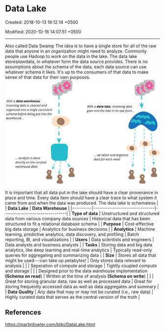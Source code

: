 # Data Lake

Created: 2018-10-13 16:12:14 +0500

Modified: 2020-10-18 14:07:51 +0500

---

Also called Data Swamp
The idea is to have a single store for all of the raw data that anyone in an organization might need to analyze. Commonly people use Hadoop to work on the data in the lake.
The data lake stores*raw*data, in whatever form the data source provides. There is no assumptions about the schema of the data, each data source can use whatever schema it likes. It's up to the consumers of that data to make sense of that data for their own purposes.
![image](media/Data-Lake-image1.png)

It is important that all data put in the lake should have a clear provenance in place and time. Every data item should have a clear trace to what system it came from and when the data was produced.
The data lake is schemaless
|                 | **Data Lake**                                                                   | **Data Warehouse**                                                                |
|----------|-------------------------------|--------------------------------|
| **Type of data** | Unstructured and structured data from various company data sources              | Historical data that has been structured to fit a relational database schema      |
| **Purpose**      | Cost-effective big data storage                                                 | Analytics for business decisions                                                  |
| **Analytics**    | Machine learning, predictive analytics, data discovery, and profiling           | Batch reporting, BI, and visualizations                                           |
| **Users**        | Data scientists and engineers                                                   | Data analysts and business analysts                                               |
| **Tasks**        | Storing data and big data analytics, like deep learning and real-time analytics | Typically read-only queries for aggregating and summarizing data                  |
| **Size**         | Stores all data that might be used---can take up petabytes!                     | Only stores data relevant to analysis                                             |
|                 | Seperation of compute and storage                                               | Tightly coupled compute and storage                                               |
|                 | Designed prior to the data warehouse implementation **(Schema on read**)        | Written at the time of analysis **(Schema on write**)                             |
|                 | Great for storing granular data; raw as well as processed data                  | Great for storing frequently accessed data as well as data aggregates and summary |
| **Data Quality** | Any data that may or may not be curated (i.e., raw data)                        | Highly curated data that serves as the central version of the truth               |
## References

<https://martinfowler.com/bliki/DataLake.html>

